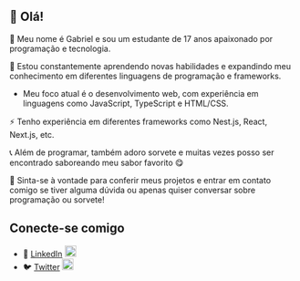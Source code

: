 ## 👋 Olá! 
🔭 Meu nome é Gabriel e sou um estudante de 17 anos apaixonado por programação e tecnologia.

🌱 Estou constantemente aprendendo novas habilidades e expandindo meu conhecimento em diferentes linguagens de programação e frameworks.
- Meu foco atual é o desenvolvimento web, com experiência em linguagens como JavaScript, TypeScript e HTML/CSS.

⚡ Tenho experiência em diferentes frameworks como Nest.js, React, Next.js, etc.

📞 Além de programar, também adoro sorvete e muitas vezes posso ser encontrado saboreando meu sabor favorito 😋 

💬 Sinta-se à vontade para conferir meus projetos e entrar em contato comigo se tiver alguma dúvida ou apenas quiser conversar sobre programação ou sorvete!

## Conecte-se comigo
- 🔗 [LinkedIn](https://linkedin.com/in/gabriel-sereia-469809192) <img src="https://img.icons8.com/fluent/48/000000/linkedin.png" width="20"/> 
-  🐦 [Twitter](https://twitter.com/BielSereia) <img src="https://img.icons8.com/fluent/48/000000/twitter.png" width="20"/>
